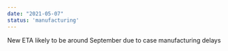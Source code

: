 ```yaml
---
date: "2021-05-07"
status: 'manufacturing'
---
```


New ETA likely to be around September due to case manufacturing delays
